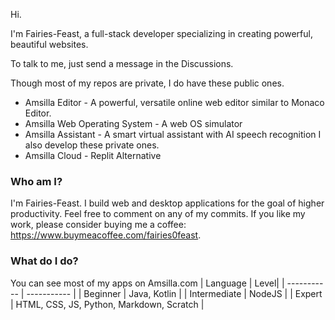 Hi.

I'm Fairies-Feast, a full-stack developer specializing in creating powerful, beautiful websites.

To talk to me, just send a message in the Discussions.

Though most of my repos are private, I do have these public ones.
- Amsilla Editor - A powerful, versatile online web editor similar to Monaco Editor.
- Amsilla Web Operating System - A web OS simulator
- Amsilla Assistant - A smart virtual assistant with AI speech recognition
I also develop these private ones.
- Amsilla Cloud - Replit Alternative
### Who am I?
I'm Fairies-Feast. I build web and desktop applications for the goal of higher productivity. Feel free to comment on any of my commits.
If you like my work, please consider buying me a coffee: https://www.buymeacoffee.com/fairies0feast.

### What do I do?
You can see most of my apps on Amsilla.com
| Language      | Level|
| ----------- | ----------- |
| Beginner | Java, Kotlin |
| Intermediate | NodeJS |
| Expert | HTML, CSS, JS, Python, Markdown, Scratch |
